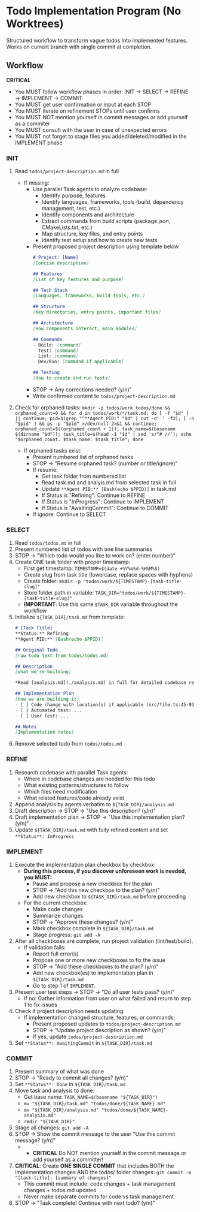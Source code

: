 # Todo Implementation Program (No Worktrees)
Structured workflow to transform vague todos into implemented features. Works on current branch with single commit at completion.

## Workflow

**CRITICAL**
- You MUST follow workflow phases in order: INIT → SELECT → REFINE → IMPLEMENT → COMMIT
- You MUST get user confirmation or input at each STOP
- You MUST iterate on refinement STOPs until user confirms
- You MUST NOT mention yourself in commit messages or add yourself as a commiter
- You MUST consult with the user in case of unexpected errors
- You MUST not forget to stage files you added/deleted/modified in the IMPLEMENT phase

### INIT
1. Read `todos/project-description.md` in full
   - If missing:
      - Use parallel Task agents to analyze codebase:
         - Identify purpose, features
         - Identify languages, frameworks, tools (build, dependency management, test, etc.)
         - Identify components and architecture
         - Extract commands from build scripts (package.json, CMakeLists.txt, etc.)
         - Map structure, key files, and entry points
         - Identify test setup and how to create new tests
      - Present proposed project description using template below
         ```markdown
         # Project: [Name]
         [Concise description]

         ## Features
         [List of key features and purpose]

         ## Tech Stack
         [Languages, frameworks, build tools, etc.]

         ## Structure
         [Key directories, entry points, important files]

         ## Architecture
         [How components interact, main modules]

         ## Commands
         - Build: [command]
         - Test: [command]
         - Lint: [command]
         - Dev/Run: [command if applicable]

         ## Testing
         [How to create and run tests]
         ```
      - STOP → Any corrections needed? (y/n)"
      - Write confirmed content to `todos/project-description.md`

2. Check for orphaned tasks: `mkdir -p todos/work todos/done && orphaned_count=0 && for d in todos/work/*/task.md; do [ -f "$d" ] || continue; pid=$(grep "^**Agent PID:" "$d" | cut -d' ' -f3); [ -n "$pid" ] && ps -p "$pid" >/dev/null 2>&1 && continue; orphaned_count=$((orphaned_count + 1)); task_name=$(basename $(dirname "$d")); task_title=$(head -1 "$d" | sed 's/^# //'); echo "$orphaned_count. $task_name: $task_title"; done`
   - If orphaned tasks exist:
      - Present numbered list of orphaned tasks
      - STOP → "Resume orphaned task? (number or title/ignore)"
      - If resume:
         - Get task folder from numbered list
         - Read task.md and analyis.md from selected task in full
         - Update `**Agent PID:** [Bash(echo $PPID)]` in task.md
         - If Status is "Refining": Continue to REFINE
         - If Status is "InProgress": Continue to IMPLEMENT
         - If Status is "AwaitingCommit": Continue to COMMIT
      - If ignore: Continue to SELECT

### SELECT
1. Read `todos/todos.md` in full
2. Present numbered list of todos with one line summaries
3. STOP → "Which todo would you like to work on? (enter number)"
4. Create ONE task folder with proper timestamp:
   - First get timestamp: `TIMESTAMP=$(date +%Y%m%d-%H%M%S)`
   - Create slug from task title (lowercase, replace spaces with hyphens)
   - Create folder: `mkdir -p "todos/work/${TIMESTAMP}-[task-title-slug]"`
   - Store folder path in variable: `TASK_DIR="todos/work/${TIMESTAMP}-[task-title-slug]"`
   - **IMPORTANT**: Use this same `$TASK_DIR` variable throughout the workflow
5. Initialize `${TASK_DIR}/task.md` from template:
   ```markdown
   # [Task Title]
   **Status:** Refining
   **Agent PID:** [Bash(echo $PPID)]

   ## Original Todo
   [raw todo text from todos/todos.md]

   ## Description
   [what we're building]
   
   *Read [analysis.md](./analysis.md) in full for detailed codebase research and context*

   ## Implementation Plan
   [how we are building it]
   - [ ] Code change with location(s) if applicable (src/file.ts:45-93)
   - [ ] Automated test: ...
   - [ ] User test: ...

   ## Notes
   [Implementation notes]
   ```
6. Remove selected todo from `todos/todos.md`

### REFINE
1. Research codebase with parallel Task agents:
   - Where in codebase changes are needed for this todo
   - What existing patterns/structures to follow
   - Which files need modification
   - What related features/code already exist
2. Append analysis by agents verbatim to `${TASK_DIR}/analysis.md`
3. Draft description → STOP → "Use this description? (y/n)"
4. Draft implementation plan → STOP → "Use this implementation plan? (y/n)"
5. Update `${TASK_DIR}/task.md` with fully refined content and set `**Status**: InProgress`

### IMPLEMENT
1. Execute the implementation plan checkbox by checkbox:
   - **During this process, if you discover unforeseen work is needed, you MUST:**
      - Pause and propose a new checkbox for the plan
      - STOP → "Add this new checkbox to the plan? (y/n)"
      - Add new checkbox to `${TASK_DIR}/task.md` before proceeding
   - For the current checkbox:
      - Make code changes
      - Summarize changes
      - STOP → "Approve these changes? (y/n)"
      - Mark checkbox complete in `${TASK_DIR}/task.md`
      - Stage progress: `git add -A`
2. After all checkboxes are complete, run project validation (lint/test/build).
    - If validation fails:
      - Report full error(s)
      - Propose one or more new checkboxes to fix the issue
      - STOP → "Add these checkboxes to the plan? (y/n)"
      - Add new checkbox(es) to implementation plan in `${TASK_DIR}/task.md`
      - Go to step 1 of `IMPLEMENT`.
3. Present user test steps → STOP → "Do all user tests pass? (y/n)"
   - If no: Gather information from user on what failed and return to step 1 to fix issues
4. Check if project description needs updating:
   - If implementation changed structure, features, or commands:
      - Present proposed updates to `todos/project-description.md`
      - STOP → "Update project description as shown? (y/n)"
      - If yes, update `todos/project-description.md`
5. Set `**Status**: AwaitingCommit` in `${TASK_DIR}/task.md`

### COMMIT
1. Present summary of what was done
2. STOP → "Ready to commit all changes? (y/n)"
3. Set `**Status**: Done` in `${TASK_DIR}/task.md`
4. Move task and analysis to done:
   - Get base name: `TASK_NAME=$(basename "${TASK_DIR}")`
   - `mv "${TASK_DIR}/task.md" "todos/done/${TASK_NAME}.md"`
   - `mv "${TASK_DIR}/analysis.md" "todos/done/${TASK_NAME}-analysis.md"`
   - `rmdir "${TASK_DIR}"`
5. Stage all changes: `git add -A`
6. STOP → Show the commit message to the user "Use this commit message? (y/n)"
   - - **CRITICAL** Do NOT mention yourself in the commit message or add yourself as a committer!
6. **CRITICAL**: Create **ONE SINGLE COMMIT** that includes BOTH the implementation changes AND the todos/ folder changes: `git commit -m "[task-title]: [summary of changes]"`
   - This commit must include: code changes + task management changes + todos.md updates
   - Never make separate commits for code vs task management
7. STOP → "Task complete! Continue with next todo? (y/n)"